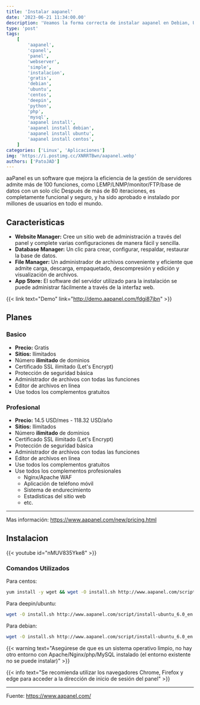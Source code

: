 ```yaml
---
title: 'Instalar aapanel'
date: '2023-06-21 11:34:00.00'
description: 'Veamos la forma correcta de instalar aapanel en Debian, Ubuntu y Centos. De una forma simple y rapida.'
type: 'post'
tags:
    [
        'aapanel',
        'cpanel',
        'panel',
        'webserver',
        'simple',
        'instalacion',
        'gratis',
        'debian',
        'ubuntu',
        'centos',
        'deepin',
        'python',
        'php',
        'mysql',
        'aapanel install',
        'aapanel install debian',
        'aapanel install ubuntu',
        'aapanel install centos',
    ]
categories: ['Linux', 'Aplicaciones']
img: 'https://i.postimg.cc/XNRRTBwn/aapanel.webp'
authors: ['PatoJAD']
---
```


aaPanel es un software que mejora la eficiencia de la gestión de servidores admite más de 100 funciones, como LEMP/LNMP/monitor/FTP/base de datos con un solo clic Después de más de 80 iteraciones, es completamente funcional y seguro, y ha sido aprobado e instalado por millones de usuarios en todo el mundo.

## Caracteristicas

-   **Website Manager:** Cree un sitio web de administración a través del panel y complete varias configuraciones de manera fácil y sencilla.
-   **Database Manager:** Un clic para crear, configurar, respaldar, restaurar la base de datos.
-   **File Manager:** Un administrador de archivos conveniente y eficiente que admite carga, descarga, empaquetado, descompresión y edición y visualización de archivos.
-   **App Store:** El software del servidor utilizado para la instalación se puede administrar fácilmente a través de la interfaz web.

{{< link text="Demo" link="http://demo.aapanel.com/fdgi87jbn" >}}

## Planes

### Basico

-   **Precio:** Gratis
-   **Sitios:** Ilimitados
-   Número **ilimitado** de dominios
-   Certificado SSL ilimitado (Let's Encrypt)
-   Protección de seguridad básica
-   Administrador de archivos con todas las funciones
-   Editor de archivos en línea
-   Use todos los complementos gratuitos

### Profesional

-   **Precio:** 14.5 USD/mes - 118.32 USD/año
-   **Sitios:** Ilimitados
-   Número **ilimitado** de dominios
-   Certificado SSL ilimitado (Let's Encrypt)
-   Protección de seguridad básica
-   Administrador de archivos con todas las funciones
-   Editor de archivos en línea
-   Use todos los complementos gratuitos
-   Use todos los complementos profesionales
    -   Nginx/Apache WAF
    -   Aplicación de teléfono móvil
    -   Sistema de endurecimiento
    -   Estadísticas del sitio web
    -   etc.

---

Mas información: https://www.aapanel.com/new/pricing.html

## Instalacion

{{< youtube id="nMUV835Yke8" >}}

### Comandos Utilizados

Para centos:

```bash
yum install -y wget && wget -O install.sh http://www.aapanel.com/script/install_6.0_en.sh && bash install.sh aapanel
```

Para deepin/ubuntu:

```bash
wget -O install.sh http://www.aapanel.com/script/install-ubuntu_6.0_en.sh && sudo bash install.sh aapanel
```

Para debian:

```bash
wget -O install.sh http://www.aapanel.com/script/install-ubuntu_6.0_en.sh && bash install.sh aapanel
```

{{< warning text="Asegúrese de que es un sistema operativo limpio, no hay otro entorno con Apache/Nginx/php/MySQL instalado (el entorno existente no se puede instalar)" >}}

{{< info text="Se recomienda utilizar los navegadores Chrome, Firefox y edge para acceder a la dirección de inicio de sesión del panel" >}}

---

Fuente: https://www.aapanel.com/
